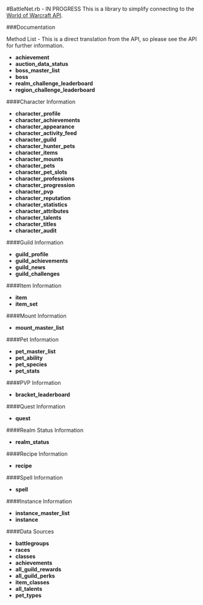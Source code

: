 #BattleNet.rb - IN PROGRESS
This is a library to simplify connecting to the [World of Warcraft API](https://dev.battle.net/io-docs).

###Documentation

Method List - This is a direct translation from the API, so please see the API for further information.

+ **achievement**
+ **auction_data_status**
+ **boss_master_list**
+ **boss**
+ **realm_challenge_leaderboard**
+ **region_challenge_leaderboard**


####Character Information
+ **character_profile**
+ **character_achievements**
+ **character_appearance**
+ **character_activity_feed**
+ **character_guild**
+ **character_hunter_pets**
+ **character_items**
+ **character_mounts**
+ **character_pets**
+ **character_pet_slots**
+ **character_professions**
+ **character_progression**
+ **character_pvp**
+ **character_reputation**
+ **character_statistics**
+ **character_attributes**
+ **character_talents**
+ **character_titles**
+ **character_audit**

####Guild Information
+ **guild_profile**
+ **guild_achievements**
+ **guild_news**
+ **guild_challenges**

####Item Information
+ **item**
+ **item_set**

####Mount Information
+ **mount_master_list**

####Pet Information
+ **pet_master_list**
+ **pet_ability**
+ **pet_species**
+ **pet_stats**

####PVP Information
+ **bracket_leaderboard**

####Quest Information
+ **quest**

####Realm Status Information
+ **realm_status**

####Recipe Information
+ **recipe**

####Spell Information
+ **spell**

####Instance Information
+ **instance_master_list**
+ **instance**

####Data Sources
+ **battlegroups**
+ **races**
+ **classes**
+ **achievements**
+ **all_guild_rewards**
+ **all_guild_perks**
+ **item_classes**
+ **all_talents**
+ **pet_types**